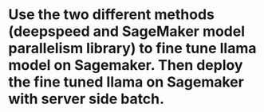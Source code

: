 # Use the two different methods (deepspeed and SageMaker model parallelism library) to fine tune llama model on Sagemaker. Then deploy the fine tuned llama on Sagemaker with server side batch. 
